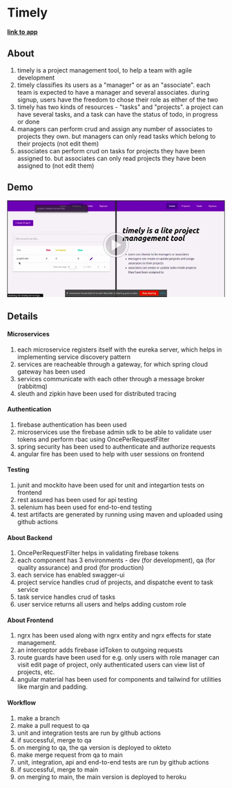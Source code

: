 # Timely

**[link to app](https://timely-11.herokuapp.com/)**

## About

1. timely is a project management tool, to help a team with agile development
2. timely classifies its users as a "manager" or as an "associate". each team is expected to have a manager and several associates. during signup, users have the freedom to chose their role as either of the two
3. timely has two kinds of resources - "tasks" and "projects". a project can have several tasks, and a task can have the status of todo, in progress or done
4. managers can perform crud and assign any number of associates to projects they own. but managers can only read tasks which belong to their projects (not edit them)
5. associates can perform crud on tasks for projects they have been assigned to. but associates can only read projects they have been assigned to (not edit them)

## Demo

<a href="https://drive.google.com/file/d/12KbKsRV4CZnhcW94z8rQHBpu6VsibAWx/view?usp=drivesdk" target="_blank">
    <img src="./img/video-ss.png" />
</a>

## Details

#### Microservices

1. each microservice registers itself with the eureka server, which helps in implementing service discovery pattern
2. services are reacheable through a gateway, for which spring cloud gateway has been used
3. services communicate with each other through a message broker (rabbitmq)
4. sleuth and zipkin have been used for distributed tracing

#### Authentication

1. firebase authentication has been used
2. microservices use the firebase admin sdk to be able to validate user tokens and perform rbac using OncePerRequestFilter
3. spring security has been used to authenticate and authorize requests
4. angular fire has been used to help with user sessions on frontend

#### Testing

1. junit and mockito have been used for unit and integartion tests on frontend
2. rest assured has been used for api testing
3. selenium has been used for end-to-end testing
4. test artifacts are generated by running using maven and uploaded using github actions

#### About Backend

1. OncePerRequestFilter helps in validating firebase tokens
2. each component has 3 environments - dev (for development), qa (for quality assurance) and prod (for production)
3. each service has enabled swagger-ui
4. project service handles crud of projects, and dispatche event to task service
5. task service handles crud of tasks
6. user service returns all users and helps adding custom role

#### About Frontend

1. ngrx has been used along with ngrx entity and ngrx effects for state management.
2. an interceptor adds firebase idToken to outgoing requests
3. route guards have been used for e.g. only users with role manager can visit edit page of project, only authenticated users can view list of projects, etc.
4. angular material has been used for components and tailwind for utilities like margin and padding.

#### Workflow

1. make a branch
2. make a pull request to qa
3. unit and integration tests are run by github actions
4. if successful, merge to qa
5. on merging to qa, the qa version is deployed to okteto
6. make merge request from qa to main
7. unit, integration, api and end-to-end tests are run by github actions
8. if successful, merge to main
9. on merging to main, the main version is deployed to heroku
